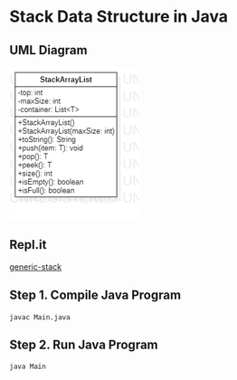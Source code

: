 # Stack Data Structure in Java

## UML Diagram

![StackArrayList UML Diagram](./uml-diagram/StackArrayListUML-png-file.png)

## Repl.it

[generic-stack](https://repl.it/@alec_leong/generic-stack)

## Step 1. Compile Java Program

```
javac Main.java
```

## Step 2. Run Java Program

```
java Main
```
